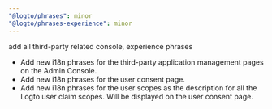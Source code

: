 ```yaml
---
"@logto/phrases": minor
"@logto/phrases-experience": minor
---
```


add all third-party related console, experience phrases

- Add new i18n phrases for the third-party application management pages on the Admin Console.
- Add new i18n phrases for the user consent page.
- Add new i18n phrases for the user scopes as the description for all the Logto user claim scopes. Will be displayed on the user consent page.
